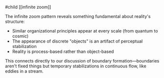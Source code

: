 #child [[infinite zoom]]

The infinite zoom pattern reveals something fundamental about reality's structure:

- Similar organizational principles appear at every scale (from quantum to cosmic)
- The appearance of discrete "objects" is an artifact of perceptual stabilization
- Reality is process-based rather than object-based

This connects directly to our discussion of boundary formation—boundaries aren't fixed things but temporary stabilizations in continuous flow, like eddies in a stream.